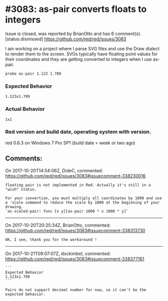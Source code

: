 
#3083: as-pair converts floats to integers
================================================================================
Issue is closed, was reported by BrianOtto and has 6 comment(s).
[status.dismissed]
<https://github.com/red/red/issues/3083>

I am working on a project where I parse SVG files and use the Draw dialect to render them to the screen. SVGs typically have floating point values for their coordinates and they are getting converted to integers when I use as-pair.

`probe as-pair 1.123 1.789`

### Expected Behavior
`1.123x1.789`

### Actual Behavior
`1x1`

### Red version and build date, operating system with version.
red 0.6.3 on Windows 7 Pro SP1 (build date = week or two ago)



Comments:
--------------------------------------------------------------------------------

On 2017-10-20T14:54:06Z, DideC, commented:
<https://github.com/red/red/issues/3083#issuecomment-338230016>

    floating pair is not implemented in Red. Actually it's still in a "wish" status.
    
    For your convertion, you must multiply all coordinates by 1000 and use a 'scale command to reduce the scale by 1000 at the beginning of your drawing.
    `as-scaled-pair: func [x y][as-pair 1000 * x 1000 * y]`

--------------------------------------------------------------------------------

On 2017-10-20T20:25:34Z, BrianOtto, commented:
<https://github.com/red/red/issues/3083#issuecomment-338313730>

    OK, I see, thank you for the workaround !

--------------------------------------------------------------------------------

On 2017-10-21T09:07:07Z, dockimbel, commented:
<https://github.com/red/red/issues/3083#issuecomment-338377161>

    ```
    Expected Behavior
    1.123x1.789
    ```
    
    Pairs do not support decimal number for now, so it can't be the expected behavior.

